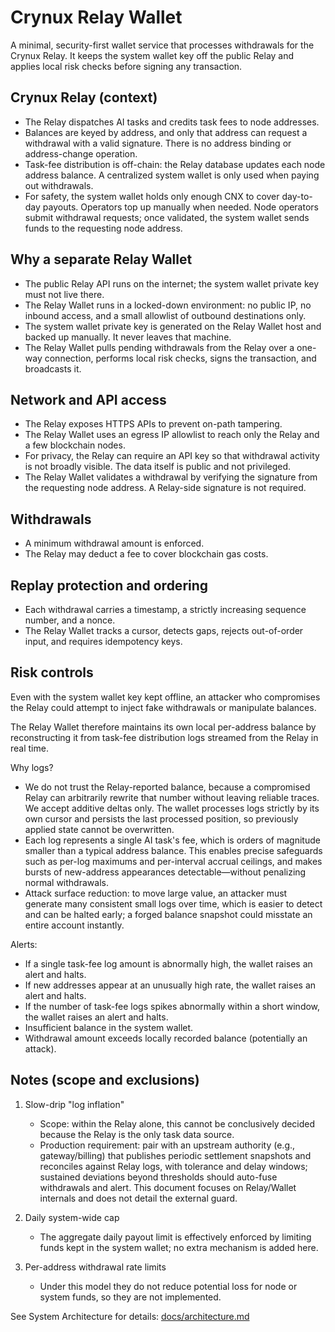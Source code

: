# Crynux Relay Wallet

A minimal, security-first wallet service that processes withdrawals for the Crynux Relay. It keeps the system wallet key off the public Relay and applies local risk checks before signing any transaction.

## Crynux Relay (context)

- The Relay dispatches AI tasks and credits task fees to node addresses.
- Balances are keyed by address, and only that address can request a withdrawal with a valid signature. There is no address binding or address-change operation.
- Task-fee distribution is off-chain: the Relay database updates each node address balance. A centralized system wallet is only used when paying out withdrawals.
- For safety, the system wallet holds only enough CNX to cover day-to-day payouts. Operators top up manually when needed. Node operators submit withdrawal requests; once validated, the system wallet sends funds to the requesting node address.

## Why a separate Relay Wallet

- The public Relay API runs on the internet; the system wallet private key must not live there.
- The Relay Wallet runs in a locked-down environment: no public IP, no inbound access, and a small allowlist of outbound destinations only.
- The system wallet private key is generated on the Relay Wallet host and backed up manually. It never leaves that machine.
- The Relay Wallet pulls pending withdrawals from the Relay over a one-way connection, performs local risk checks, signs the transaction, and broadcasts it.

## Network and API access

- The Relay exposes HTTPS APIs to prevent on-path tampering.
- The Relay Wallet uses an egress IP allowlist to reach only the Relay and a few blockchain nodes.
- For privacy, the Relay can require an API key so that withdrawal activity is not broadly visible. The data itself is public and not privileged.
- The Relay Wallet validates a withdrawal by verifying the signature from the requesting node address. A Relay-side signature is not required.

## Withdrawals

- A minimum withdrawal amount is enforced.
- The Relay may deduct a fee to cover blockchain gas costs.

## Replay protection and ordering

- Each withdrawal carries a timestamp, a strictly increasing sequence number, and a nonce.
- The Relay Wallet tracks a cursor, detects gaps, rejects out-of-order input, and requires idempotency keys.

## Risk controls

Even with the system wallet key kept offline, an attacker who compromises the Relay could attempt to inject fake withdrawals or manipulate balances.

The Relay Wallet therefore maintains its own local per-address balance by reconstructing it from task-fee distribution logs streamed from the Relay in real time.

Why logs?
- We do not trust the Relay-reported balance, because a compromised Relay can arbitrarily rewrite that number without leaving reliable traces. We accept additive deltas only. The wallet processes logs strictly by its own cursor and persists the last processed position, so previously applied state cannot be overwritten.
- Each log represents a single AI task's fee, which is orders of magnitude smaller than a typical address balance. This enables precise safeguards such as per-log maximums and per-interval accrual ceilings, and makes bursts of new-address appearances detectable—without penalizing normal withdrawals.
- Attack surface reduction: to move large value, an attacker must generate many consistent small logs over time, which is easier to detect and can be halted early; a forged balance snapshot could misstate an entire account instantly.

Alerts:
  - If a single task-fee log amount is abnormally high, the wallet raises an alert and halts.
  - If new addresses appear at an unusually high rate, the wallet raises an alert and halts.
  - If the number of task-fee logs spikes abnormally within a short window, the wallet raises an alert and halts.
  - Insufficient balance in the system wallet.
  - Withdrawal amount exceeds locally recorded balance (potentially an attack).

## Notes (scope and exclusions)

1) Slow-drip "log inflation"
   - Scope: within the Relay alone, this cannot be conclusively decided because the Relay is the only task data source.
   - Production requirement: pair with an upstream authority (e.g., gateway/billing) that publishes periodic settlement snapshots and reconciles against Relay logs, with tolerance and delay windows; sustained deviations beyond thresholds should auto-fuse withdrawals and alert. This document focuses on Relay/Wallet internals and does not detail the external guard.

2) Daily system-wide cap
   - The aggregate daily payout limit is effectively enforced by limiting funds kept in the system wallet; no extra mechanism is added here.

3) Per-address withdrawal rate limits
   - Under this model they do not reduce potential loss for node or system funds, so they are not implemented.

See System Architecture for details: [docs/architecture.md](./docs/architecture.md)
